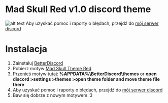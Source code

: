 # Mad Skull Red v1.0 discord theme
![alt text](https://i.imgur.com/qcmVrY0.png)
Aby uzyskać pomoc i raporty o błędach, przejdź do [mój serwer discord](https://discord.gg/PenmUBsfr5)
# Instalacja
1. Zainstaluj [BetterDiscord](https://betterdiscord.net/)
2. Pobierz motyw [Mad Skull Theme Red](https://github.com/FlashAL/Nocturnal-discord-theme/releases/download/2.9/nocturnal.theme.css)
3. Przenieś motyw tutaj: **%APPDATA%\BetterDiscord\themes** or **open discord >settings >themes >open theme folder and move theme file there**
4. Aby uzyskać pomoc i raporty o błędach, przejdź do [mój serwer discord](https://discord.gg/PenmUBsfr5)
5. Baw się dobrze z nowym motywem :3
